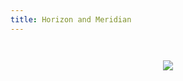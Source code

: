 ```yaml
---
title: Horizon and Meridian
---
```


<p style="text-align: center;">
<a href="opennms/flavors" ><img style="padding-top: 2em; text-align: center;" src="images/horizon-vs-meridian-comparison-long.svg" /></a>
</p>
